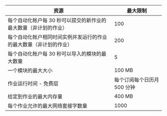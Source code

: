 | 资源 | 最大限制 |
| --- | --- |
| 每个自动化帐户每 30 秒可以提交的新作业的最大数量（非计划的作业） |100 |
| 每个自动化帐户相同时间实例并发运行的作业的最大数量（非计划的作业） |200 |
| 每个自动化帐户每 30 秒可以导入的模块的最大数量 |5 |
| 一个模块的最大大小 |100 MB |
| 作业运行时间 - 免费层 |每个订阅每个日历月 500 分钟 |
| 给定到作业的最大内存量 |400 MB |
| 每个作业允许的最大网络套接字数量 |1000 |